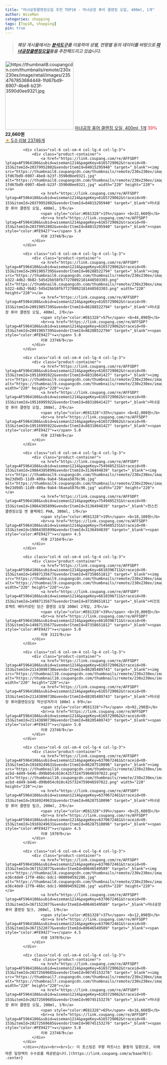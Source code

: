 ```yaml
---
title: "마녀공장클렌징오일 추천 TOP10 - 마녀공장 퓨어 클렌징 오일, 400ml, 1개"
author: WiseMan
categories: shopping
tags: [Top10, shopping]
pin: true
---
```


> ##### 해당 게시물에서는 [**분석도구**](https://itemscout.io/)를 이용하여 **성별**, **연령별** 등의 데이터를 바탕으로 [**마녀공장클렌징오일**](https://link.coupang.com/a/baae76)들을 추천해드리고 있습니다.
<div class="container"><div class="row">
            <div class="col-6 col-sm-4 col-lg-4 col-lg-3">
                <div class="product-container">
                    <a href="https://link.coupang.com/re/AFFSDP?lptag=AF5964186&subid=wiseman1214&pageKey=6165729062&traceid=V0-153&itemId=20379952802&vendorItemId=84015295940" target="_blank"><img src="https://thumbnail8.coupangcdn.com/thumbnails/remote/230x230ex/image/retail/images/2354767853684448-1fd67bd9-6907-4be8-b23f-3590d0ee9321.jpg" alt="https://thumbnail8.coupangcdn.com/thumbnails/remote/230x230ex/image/retail/images/2354767853684448-1fd67bd9-6907-4be8-b23f-3590d0ee9321.jpg" width="220" height="220"></a>
                    <a href="https://link.coupang.com/re/AFFSDP?lptag=AF5964186&subid=wiseman1214&pageKey=6165729062&traceid=V0-153&itemId=20379952802&vendorItemId=84015295940" target="_blank">마녀공장 퓨어 클렌징 오일, 400ml, 1개</a>
                    <span style="color:#E61328">39%</span> <b>22,660원</b>
                    <br><a href="https://link.coupang.com/re/AFFSDP?lptag=AF5964186&subid=wiseman1214&pageKey=6165729062&traceid=V0-153&itemId=20379952802&vendorItemId=84015295940" target="_blank"><span style="color:#FE9427">★</span> 5.0
                    리뷰 23746개</a>
                </div>
            </div>
            
            <div class="col-6 col-sm-4 col-lg-4 col-lg-3">
                <div class="product-container">
                    <a href="https://link.coupang.com/re/AFFSDP?lptag=AF5964186&subid=wiseman1214&pageKey=6165729062&traceid=V0-153&itemId=20379952802&vendorItemId=84015295940" target="_blank"><img src="https://thumbnail8.coupangcdn.com/thumbnails/remote/230x230ex/image/retail/images/2354767853684448-1fd67bd9-6907-4be8-b23f-3590d0ee9321.jpg" alt="https://thumbnail8.coupangcdn.com/thumbnails/remote/230x230ex/image/retail/images/2354767853684448-1fd67bd9-6907-4be8-b23f-3590d0ee9321.jpg" width="220" height="220"></a>
                    <a href="https://link.coupang.com/re/AFFSDP?lptag=AF5964186&subid=wiseman1214&pageKey=6165729062&traceid=V0-153&itemId=20379952802&vendorItemId=84015295940" target="_blank">마녀공장 퓨어 클렌징 오일, 400ml, 1개</a>
                    <span style="color:#E61328">15%</span> <b>22,660원</b>
                    <br><a href="https://link.coupang.com/re/AFFSDP?lptag=AF5964186&subid=wiseman1214&pageKey=6165729062&traceid=V0-153&itemId=20379952802&vendorItemId=84015295940" target="_blank"><span style="color:#FE9427">★</span> 5.0
                    리뷰 23746개</a>
                </div>
            </div>
            
            <div class="col-6 col-sm-4 col-lg-4 col-lg-3">
                <div class="product-container">
                    <a href="https://link.coupang.com/re/AFFSDP?lptag=AF5964186&subid=wiseman1214&pageKey=6165729062&traceid=V0-153&itemId=20919057395&vendorItemId=86288522794" target="_blank"><img src="https://thumbnail6.coupangcdn.com/thumbnails/remote/230x230ex/image/retail/images/331da27d-b322-4db2-9b82-545d2bb58fb77270892181448503303.png" alt="https://thumbnail6.coupangcdn.com/thumbnails/remote/230x230ex/image/retail/images/331da27d-b322-4db2-9b82-545d2bb58fb77270892181448503303.png" width="220" height="220"></a>
                    <a href="https://link.coupang.com/re/AFFSDP?lptag=AF5964186&subid=wiseman1214&pageKey=6165729062&traceid=V0-153&itemId=20919057395&vendorItemId=86288522794" target="_blank">마녀공장 퓨어 클렌징 오일, 400ml, 2개</a>
                    <span style="color:#E61328">57%</span> <b>44,890원</b>
                    <br><a href="https://link.coupang.com/re/AFFSDP?lptag=AF5964186&subid=wiseman1214&pageKey=6165729062&traceid=V0-153&itemId=20919057395&vendorItemId=86288522794" target="_blank"><span style="color:#FE9427">★</span> 5.0
                    리뷰 23746개</a>
                </div>
            </div>
            
            <div class="col-6 col-sm-4 col-lg-4 col-lg-3">
                <div class="product-container">
                    <a href="https://link.coupang.com/re/AFFSDP?lptag=AF5964186&subid=wiseman1214&pageKey=6165729062&traceid=V0-153&itemId=19516995922&vendorItemId=88310641427" target="_blank"><img src="https://thumbnail9.coupangcdn.com/thumbnails/remote/230x230ex/image/vendor_inventory/1dbe/c938aca62115ed76724945fc6b9a8cb5c8cf492d35b841bfd800cc5e0714.png" alt="https://thumbnail9.coupangcdn.com/thumbnails/remote/230x230ex/image/vendor_inventory/1dbe/c938aca62115ed76724945fc6b9a8cb5c8cf492d35b841bfd800cc5e0714.png" width="220" height="220"></a>
                    <a href="https://link.coupang.com/re/AFFSDP?lptag=AF5964186&subid=wiseman1214&pageKey=6165729062&traceid=V0-153&itemId=19516995922&vendorItemId=88310641427" target="_blank">마녀공장 퓨어 클렌징 오일, 300ml, 2개</a>
                    <span style="color:#E61328">35%</span> <b>42,000원</b>
                    <br><a href="https://link.coupang.com/re/AFFSDP?lptag=AF5964186&subid=wiseman1214&pageKey=6165729062&traceid=V0-153&itemId=19516995922&vendorItemId=88310641427" target="_blank"><span style="color:#FE9427">★</span> 5.0
                    리뷰 23746개</a>
                </div>
            </div>
            
            <div class="col-6 col-sm-4 col-lg-4 col-lg-3">
                <div class="product-container">
                    <a href="https://link.coupang.com/re/AFFSDP?lptag=AF5964186&subid=wiseman1214&pageKey=7549485231&traceid=V0-153&itemId=19864385899&vendorItemId=3136494839" target="_blank"><img src="https://thumbnail9.coupangcdn.com/thumbnails/remote/230x230ex/image/retail/images/536811171869812-9e23d9d5-11d9-409a-9ab4-56aea5876c96.jpg" alt="https://thumbnail9.coupangcdn.com/thumbnails/remote/230x230ex/image/retail/images/536811171869812-9e23d9d5-11d9-409a-9ab4-56aea5876c96.jpg" width="220" height="220"></a>
                    <a href="https://link.coupang.com/re/AFFSDP?lptag=AF5964186&subid=wiseman1214&pageKey=7549485231&traceid=V0-153&itemId=19864385899&vendorItemId=3136494839" target="_blank">한스킨 클렌징오일 앤 블랙헤드 PHA, 300ml, 1개</a>
                    <span style="color:#E61328">19%</span> <b>18,100원</b>
                    <br><a href="https://link.coupang.com/re/AFFSDP?lptag=AF5964186&subid=wiseman1214&pageKey=7549485231&traceid=V0-153&itemId=19864385899&vendorItemId=3136494839" target="_blank"><span style="color:#FE9427">★</span> 4.5
                    리뷰 27164개</a>
                </div>
            </div>
            
            <div class="col-6 col-sm-4 col-lg-4 col-lg-3">
                <div class="product-container">
                    <a href="https://link.coupang.com/re/AFFSDP?lptag=AF5964186&subid=wiseman1214&pageKey=6610396711&traceid=V0-153&itemId=14987135677&vendorItemId=87358651812" target="_blank"><img src="https://thumbnail9.coupangcdn.com/thumbnails/remote/230x230ex/image/vendor_inventory/9b20/77dfdb262bf6af1c2b6a40ff338f477e38922dd5fa99fb98f47ea503e513.jpg" alt="https://thumbnail9.coupangcdn.com/thumbnails/remote/230x230ex/image/vendor_inventory/9b20/77dfdb262bf6af1c2b6a40ff338f477e38922dd5fa99fb98f47ea503e513.jpg" width="220" height="220"></a>
                    <a href="https://link.coupang.com/re/AFFSDP?lptag=AF5964186&subid=wiseman1214&pageKey=6610396711&traceid=V0-153&itemId=14987135677&vendorItemId=87358651812" target="_blank">비건프로젝트 베타카로틴 당근 클렌징 오일 200ml 2개입, 2개</a>
                    <span style="color:#E61328">39%</span> <b>19,800원</b>
                    <br><a href="https://link.coupang.com/re/AFFSDP?lptag=AF5964186&subid=wiseman1214&pageKey=6610396711&traceid=V0-153&itemId=14987135677&vendorItemId=87358651812" target="_blank"><span style="color:#FE9427">★</span> 5.0
                    리뷰 3121개</a>
                </div>
            </div>
            
            <div class="col-6 col-sm-4 col-lg-4 col-lg-3">
                <div class="product-container">
                    <a href="https://link.coupang.com/re/AFFSDP?lptag=AF5964186&subid=wiseman1214&pageKey=6165729062&traceid=V0-153&itemId=21143890730&vendorItemId=88205489743" target="_blank"><img src="https://thumbnail10.coupangcdn.com/thumbnails/remote/230x230ex/image/vendor_inventory/29ab/ff01a7a8d89f1e78710319696c2a1a9f3c81f586dbd0b8416d8eafd3e92f.png" alt="https://thumbnail10.coupangcdn.com/thumbnails/remote/230x230ex/image/vendor_inventory/29ab/ff01a7a8d89f1e78710319696c2a1a9f3c81f586dbd0b8416d8eafd3e92f.png" width="220" height="220"></a>
                    <a href="https://link.coupang.com/re/AFFSDP?lptag=AF5964186&subid=wiseman1214&pageKey=6165729062&traceid=V0-153&itemId=21143890730&vendorItemId=88205489743" target="_blank">마녀공장 퓨어클렌징오일 약산성저자극 100ml x 9개</a>
                    <span style="color:#E61328">7%</span> <b>92,290원</b>
                    <br><a href="https://link.coupang.com/re/AFFSDP?lptag=AF5964186&subid=wiseman1214&pageKey=6165729062&traceid=V0-153&itemId=21143890730&vendorItemId=88205489743" target="_blank"><span style="color:#FE9427">★</span> 5.0
                    리뷰 23746개</a>
                </div>
            </div>
            
            <div class="col-6 col-sm-4 col-lg-4 col-lg-3">
                <div class="product-container">
                    <a href="https://link.coupang.com/re/AFFSDP?lptag=AF5964186&subid=wiseman1214&pageKey=6370672461&traceid=V0-153&itemId=19169249631&vendorItemId=86287510096" target="_blank"><img src="https://thumbnail10.coupangcdn.com/thumbnails/remote/230x230ex/image/retail/images/aec45531-acbd-4d49-b446-d99b054c010c4257324759046597022.png" alt="https://thumbnail10.coupangcdn.com/thumbnails/remote/230x230ex/image/retail/images/aec45531-acbd-4d49-b446-d99b054c010c4257324759046597022.png" width="220" height="220"></a>
                    <a href="https://link.coupang.com/re/AFFSDP?lptag=AF5964186&subid=wiseman1214&pageKey=6370672461&traceid=V0-153&itemId=19169249631&vendorItemId=86287510096" target="_blank">마녀공장 퓨어 클렌징 밀크, 200ml, 2개</a>
                    <span style="color:#E61328">39%</span> <b>25,680원</b>
                    <br><a href="https://link.coupang.com/re/AFFSDP?lptag=AF5964186&subid=wiseman1214&pageKey=6370672461&traceid=V0-153&itemId=19169249631&vendorItemId=86287510096" target="_blank"><span style="color:#FE9427">★</span> 4.5
                    리뷰 1970개</a>
                </div>
            </div>
            
            <div class="col-6 col-sm-4 col-lg-4 col-lg-3">
                <div class="product-container">
                    <a href="https://link.coupang.com/re/AFFSDP?lptag=AF5964186&subid=wiseman1214&pageKey=6370672461&traceid=V0-153&itemId=3671522077&vendorItemId=80646549589" target="_blank"><img src="https://thumbnail8.coupangcdn.com/thumbnails/remote/230x230ex/image/retail/images/4346875046523194-e36c4de9-17f0-46bc-bdc1-900094592286.jpg" alt="https://thumbnail8.coupangcdn.com/thumbnails/remote/230x230ex/image/retail/images/4346875046523194-e36c4de9-17f0-46bc-bdc1-900094592286.jpg" width="220" height="220"></a>
                    <a href="https://link.coupang.com/re/AFFSDP?lptag=AF5964186&subid=wiseman1214&pageKey=6370672461&traceid=V0-153&itemId=3671522077&vendorItemId=80646549589" target="_blank">마녀공장 퓨어 클렌징 밀크, 200ml, 1개</a>
                    <span style="color:#E61328">37%</span> <b>12,890원</b>
                    <br><a href="https://link.coupang.com/re/AFFSDP?lptag=AF5964186&subid=wiseman1214&pageKey=6370672461&traceid=V0-153&itemId=3671522077&vendorItemId=80646549589" target="_blank"><span style="color:#FE9427">★</span> 4.5
                    리뷰 1970개</a>
                </div>
            </div>
            
            <div class="col-6 col-sm-4 col-lg-4 col-lg-3">
                <div class="product-container">
                    <a href="https://link.coupang.com/re/AFFSDP?lptag=AF5964186&subid=wiseman1214&pageKey=6165729062&traceid=V0-153&itemId=20272569685&vendorItemId=90745153276" target="_blank"><img src="https://thumbnail7.coupangcdn.com/thumbnails/remote/230x230ex/image/vendor_inventory/3b12/0247481eb1a96ff53359de85348a8ec832f5be21a0c55975b0fb97a1e389.png" alt="https://thumbnail7.coupangcdn.com/thumbnails/remote/230x230ex/image/vendor_inventory/3b12/0247481eb1a96ff53359de85348a8ec832f5be21a0c55975b0fb97a1e389.png" width="220" height="220"></a>
                    <a href="https://link.coupang.com/re/AFFSDP?lptag=AF5964186&subid=wiseman1214&pageKey=6165729062&traceid=V0-153&itemId=20272569685&vendorItemId=90745153276" target="_blank">마녀공장 퓨어 클렌징 오일, 200ml, 1개</a>
                    <span style="color:#E61328">65%</span> <b>16,660원</b>
                    <br><a href="https://link.coupang.com/re/AFFSDP?lptag=AF5964186&subid=wiseman1214&pageKey=6165729062&traceid=V0-153&itemId=20272569685&vendorItemId=90745153276" target="_blank"><span style="color:#FE9427">★</span> 5.0
                    리뷰 23746개</a>
                </div>
            </div>
            </div></div><br><br>[👉 이 포스팅은 쿠팡 파트너스 활동의 일환으로, 이에 따른 일정액의 수수료를 제공받습니다.](https://link.coupang.com/a/baae76){: .center}